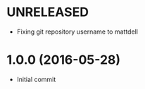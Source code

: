 # UNRELEASED

  * Fixing git repository username to mattdell

# 1.0.0 (2016-05-28)

  * Initial commit

